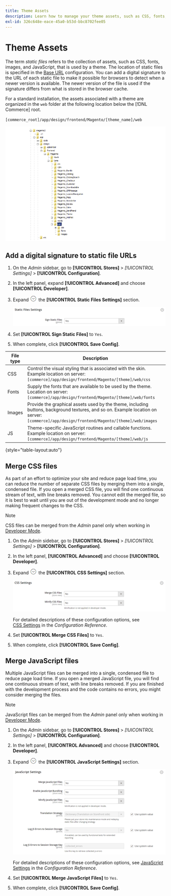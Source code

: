 ```yaml
---
title: Theme Assets
description: Learn how to manage your theme assets, such as CSS, fonts, images, and JavaScript files.
exl-id: 326c648e-eace-45a0-b53d-bbc8702fee05
---
```

# Theme Assets

The term _static files_ refers to the collection of assets, such as CSS, fonts, images, and JavaScript, that is used by a theme. The location of static files is specified in the [Base URL](https://docs.magento.com/user-guide/stores/store-urls.html) configuration. You can add a digital signature to the URL of each static file to make it possible for browsers to detect when a newer version is available. The newer version of the file is used if the signature differs from what is stored in the browser cache.

For a standard installation, the assets associated with a theme are organized in the `web` folder at the following location below the [!DNL Commerce] root.

   `[commerce_root]/app/design/frontend/Magento/[theme_name]/web`

![Theme assets](./assets/theme-assets-directory-structure.png)<!-- zoom -->

## Add a digital signature to static file URLs

1. On the _Admin_ sidebar, go to **[!UICONTROL Stores]** > _[!UICONTROL Settings]_ > **[!UICONTROL Configuration]**.

1. In the left panel, expand **[!UICONTROL Advanced]** and choose **[!UICONTROL Developer]**.

1. Expand ![Expansion selector](../assets/icon-display-expand.png) the **[!UICONTROL Static Files Settings]** section.

   ![Static Files Settings](./assets/developer-static-files-settings.png)<!-- zoom -->

1. Set **[!UICONTROL Sign Static Files]** to `Yes`.

1. When complete, click **[!UICONTROL Save Config]**.

|File type|Description|
|--- |--- |
|CSS|Control the visual styling that is associated with the skin. Example location on server: `[commerce]/app/design/frontend/Magento/[theme]/web/css`|
|Fonts|Supply the fonts that are available to be used by the theme. Location on server: `[commerce]/app/design/frontend/Magento/[theme]/web/fonts`|
|Images|Provide the graphical assets used by the theme, including buttons, background textures, and so on. Example location on server: `[commerce]/app/design/frontend/Magento/[theme]/web/images`|
|JS|Theme-specific JavaScript routines and callable functions. Example location on server: `[commerce]/app/design/frontend/Magento/[theme]/web/js`|

{style="table-layout:auto"}

## Merge CSS files

As part of an effort to optimize your site and reduce page load time, you can reduce the number of separate CSS files by merging them into a single, condensed file. If you open a merged CSS file, you will find one continuous stream of text, with line breaks removed. You cannot edit the merged file, so it is best to wait until you are out of the development mode and no longer making frequent changes to the CSS.

>[!NOTE]
>
>CSS files can be merged from the _Admin_ panel only when working in [Developer Mode](https://docs.magento.com/user-guide/magento/installation-modes.html).

1. On the _Admin_ sidebar, go to **[!UICONTROL Stores]** > _[!UICONTROL Settings]_ > **[!UICONTROL Configuration]**.

1. In the left panel, **[!UICONTROL Advanced]** and choose **[!UICONTROL Developer]**.

1. Expand ![Expansion selector](../assets/icon-display-expand.png) the **[!UICONTROL CSS Settings]** section.

   ![CSS Settings](./assets/developer-css-settings.png)<!-- zoom -->
   
   For detailed descriptions of these configuration options, see [CSS Settings](https://docs.magento.com/user-guide/configuration/advanced/developer.html#css-settings) in the _Configuration Reference_.

1. Set **[!UICONTROL Merge CSS Files]** to `Yes`.

1. When complete, click **[!UICONTROL Save Config]**.

## Merge JavaScript files

Multiple JavaScript files can be merged into a single, condensed file to reduce page load time. If you open a merged JavaScript file, you will find one continuous stream of text, with line breaks removed. If you are finished with the development process and the code contains no errors, you might consider merging the files.

>[!NOTE]
>
>JavaScript files can be merged from the _Admin_ panel only when working in [Developer Mode](https://docs.magento.com/user-guide/magento/installation-modes.html).

1. On the _Admin_ sidebar, go to **[!UICONTROL Stores]** > _[!UICONTROL Settings]_ > **[!UICONTROL Configuration]**.

1. In the left panel, **[!UICONTROL Advanced]** and choose **[!UICONTROL Developer]**.

1. Expand ![Expansion selector](../assets/icon-display-expand.png) the **[!UICONTROL JavaScript Settings]** section.

   ![JavaScript Settings](./assets/developer-javascript-settings.png)<!-- zoom -->

   For detailed descriptions of these configuration options, see [JavaScript Settings](https://docs.magento.com/user-guide/configuration/advanced/developer.html#javascript-settings) in the _Configuration Reference_.

1. Set **[!UICONTROL Merge JavaScript Files]** to `Yes`.

1. When complete, click **[!UICONTROL Save Config]**.
